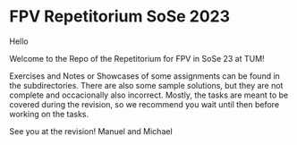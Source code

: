 # FPV Repetitorium SoSe 2023

Hello

Welcome to the Repo of the Repetitorium for FPV in SoSe 23 at TUM!

Exercises and Notes or Showcases of some assignments can be found in the subdirectories. There are also some sample solutions, but they are not complete and occacionally also incorrect. Mostly, the tasks are meant to be covered during the revision, so we recommend you wait until then before working on the tasks.

See you at the revision!
Manuel and Michael
